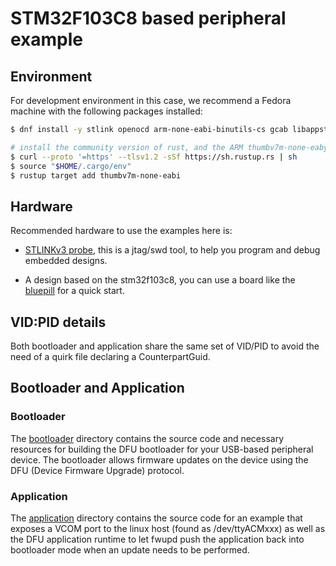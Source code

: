 # STM32F103C8 based peripheral example

## Environment

For development environment in this case, we recommend a Fedora machine with the following
packages installed:

```bash
$ dnf install -y stlink openocd arm-none-eabi-binutils-cs gcab libappstream-glib

# install the community version of rust, and the ARM thumbv7m-none-eaby target
$ curl --proto '=https' --tlsv1.2 -sSf https://sh.rustup.rs | sh
$ source "$HOME/.cargo/env"
$ rustup target add thumbv7m-none-eabi

```

## Hardware

Recommended hardware to use the examples here is:
 * [STLINKv3 probe](https://www.st.com/en/development-tools/stlink-v3set.html), this is a jtag/swd
   tool, to help you program and debug embedded designs.

 * A design based on the stm32f103c8, you can use a board like the
   [bluepill](https://stm32-base.org/boards/STM32F103C8T6-Blue-Pill.html) for a quick start.


## VID:PID details

Both bootloader and application share the same set of VID/PID to avoid the need of
a quirk file declaring a CounterpartGuid.

## Bootloader and Application

### Bootloader

The [bootloader](./bootloader/) directory contains the source code and necessary resources for
building the DFU bootloader for your USB-based peripheral device. The bootloader allows firmware
updates on the device using the DFU (Device Firmware Upgrade) protocol.

### Application

The [application](./application/) directory contains the source code for an example that
exposes a VCOM port to the linux host (found as /dev/ttyACMxxx) as well as the DFU application
runtime to let fwupd push the application back into bootloader mode when an update needs
to be performed.
